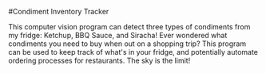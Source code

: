 #Condiment Inventory Tracker

This computer vision program can detect three types of condiments from my fridge: Ketchup, BBQ Sauce, and Siracha! Ever wondered what condiments you need to buy when out on a shopping trip? This program can be used to keep track of what's in your fridge, and potentially automate ordering processes for restaurants. The sky is the limit!
